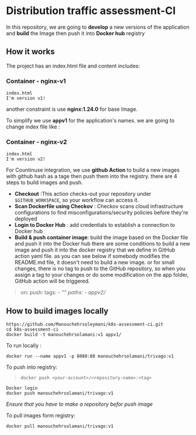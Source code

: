 # Distribution traffic assessment-CI
In this repository, we are going to **develop**  a new versions of the application and **build** the Image then push it into **Docker hub** registry
## How it works
The project has an index.html file and content includes:
### Container - nginx-v1

    index.html
    I'm version v1!

another constraint is use **nginx:1.24.0** for base Image.

To simplify we use **appv1**  for the application's names. 
we are going to change index file like :
### Container - nginx-v2

    index.html
    I'm version v2!

For Countinuse integration, we use **github Action**  to build a new images with github hash as a tage then push them into the registry. there are 4 steps to build images and push.

 - **Checkout** :This action checks-out your repository under `$GITHUB_WORKSPACE`, so your workflow can access it.
 - **Scan Dockerfile using Checkov** : Checkov scans cloud infrastructure configurations to find misconfigurations/security policies before they're deployed
 - **Login to Docker Hub** : add credentials  to establish a connection to Docker hub
 - **Build & push container image**: build the image based on the Docker file and push it into the Docker hub
 there are some conditions to build a new image and push it into the docker registry that we define in GitHub action yaml file. as you can see below if somebody modifies the README.md file, it doesn't need to build a new image. or for small changes, there is no tag to push to the GitHub repository, so when you assign a tag to your changes or do some modification on the app folder, GitHub action will be triggered.

> on:
      push:
        tags:
        - "*"
        paths:
        - appv2/*
## How to build images locally

    https://github.com/Manouchehrsoleymani/k8s-assessment-ci.git
    cd k8s-assessment-ci
    docker build -t manouchehrsolamani:v1 appv1/

To run locally :

    
    docker run --name appv1 -p 8080:80 manouchehrsolamani/trivago:v1
    
To push into registry:

> `docker push <your-account>/<repository-name>:<tag>`

    Docker login
    docker push manouchehrsolamani/trivago:v1
    
 *Ensure that you have to make a repository befor push image*
 
 To pull images form registry:
 

    docker pull manouchehrsolamani/trivago:v1

